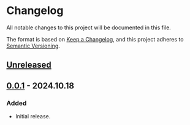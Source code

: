 # Changelog

All notable changes to this project will be documented in this file.

The format is based on [Keep a Changelog](https://keepachangelog.com/en/1.1.0/),
and this project adheres to [Semantic Versioning](https://semver.org/spec/v2.0.0.html).

## [Unreleased]

## [0.0.1] - 2024.10.18

### Added

- Initial release.

[Unreleased]: https://github.com/OperaVaria/lfpch/compare/0.0.1...HEAD
[0.0.1]: https://github.com/OperaVaria/lfpch/releases/tag/0.0.1
